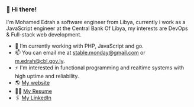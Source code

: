 ### 🚀 Hi there!

I'm Mohamed Edrah a software engineer from Libya, currently i work as a JavaScript engineer at the Central Bank Of Libya, my interests are DevOps & Full-stack web development.

- 🔭 I’m currently working with PHP, JavaScript and go.
- 📫 You can email me at stable.monday@gmail.com or m.edrah@cbl.gov.ly.
- ⚡ I'm interested in functional programming and realtime systems with high uptime and reliability.
- 🌎 [My website](https://mohamededrah.ly)
- 👨‍🎓 [My Resume](https://mohamededrah.ly/resume.pdf)
- 🖇️ [My LinkedIn](https://www.linkedin.com/in/mohamed-edrah-5b35b517a/)

